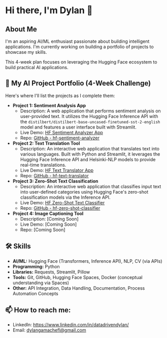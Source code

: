 # Hi there, I'm Dylan 👋

## About Me
I'm an aspiring AI/ML enthusiast passionate about building intelligent applications. I'm currently working on building a portfolio of projects to showcase my skills.

This 4-week plan focuses on leveraging the Hugging Face ecosystem to build practical AI applications.

## 🚀 My AI Project Portfolio (4-Week Challenge)

Here's where I'll list the projects as I complete them:

*   **Project 1: Sentiment Analysis App**
    *   Description: A web application that performs sentiment analysis on user-provided text. It utilizes the Hugging Face Inference API with the `distilbert/distilbert-base-uncased-finetuned-sst-2-english` model and features a user interface built with Streamlit.
    *   Live Demo: [HF Sentiment Analyzer App](https://dylangamachefl-hf-sentiment-analyzer.hf.space)
    *   Repo: [GitHub - hf-sentiment-analyzer](https://github.com/dylangamachefl/hf-sentiment-analyzer)
*   **Project 2: Text Translation Tool**
    *   Description: An interactive web application that translates text into various languages. Built with Python and Streamlit, it leverages the Hugging Face Inference API and Helsinki-NLP models to provide real-time translations.
    *   Live Demo: [HF Text Translator App](https://dylangamachefl-hf-text-translator.hf.space)
    *   Repo: [GitHub - hf-text-translator](https://github.com/dylangamachefl/hf-text-translator)
*   **Project 3: Zero-Shot Text Classification**
    *   Description: An interactive web application that classifies input text into user-defined categories using Hugging Face's zero-shot classification models via the Inference API.
    *   Live Demo: [HF Zero-Shot Text Classifier](https://dylangamachefl-hf-zero-shot-classifier.hf.space) 
    *   Repo: [GitHub - hf-zero-shot-classifier](https://github.com/dylangamachefl/hf-zero-shot-classifier)
*   **Project 4: Image Captioning Tool**
    *   Description: [Coming Soon]
    *   Live Demo: [Coming Soon]
    *   Repo: [Coming Soon]

## 🛠️ Skills
*   **AI/ML:** Hugging Face (Transformers, Inference API), NLP, CV (via APIs)
*   **Programming:** Python
*   **Libraries:** Requests, Streamlit, Pillow
*   **Tools:** Git, GitHub, Hugging Face Spaces, Docker (conceptual understanding via Spaces)
*   **Other:** API Integration, Data Handling, Documentation, Process Automation Concepts

## 📫 How to reach me:
*   LinkedIn: https://www.linkedin.com/in/datadrivendylan/
*   Email: dylangamachefl@gmail.com
